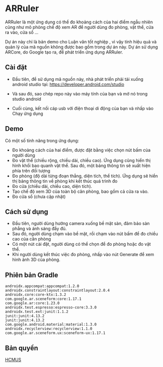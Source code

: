 # ARRuler

ARRuler là một ứng dụng có thể đo khoảng cách của hai điểm ngẫu nhiên cũng như mô phỏng chế độ xem AR để người dùng đo phòng, vật thể, cửa ra vào, cửa sổ ...

Dự án này chỉ là bản demo cho Luận văn tốt nghiệp , vì vậy tính hiệu quả và quản lý của mã nguồn không được bao gồm trong dự án này. Dự án sử dụng ARCore, do Google tạo ra, để phát triển ứng dụng ARRuler.

## Cài đặt

- Đầu tiên, để sử dụng mã nguồn này, nhà phát triển phải tải xuống android studio tại: https://developer.android.com/studio

- Và sau đó, sao chép repo này vào máy tính của bạn và mở nó trong studio android

- Cuối cùng, kết nối cáp usb với điện thoại di động của bạn và nhấp vào Chạy ứng dụng

## Demo

Có một số tính năng trong ứng dụng:
- Đo khoảng cách của hai điểm, được đặt bằng việc chọn nút bấm của người dùng
- Đo vật thể (chiều rộng, chiều dài, chiều cao). Ứng dụng cũng hiển thị hình khối bao quanh vật thể. Sau đó, một bảng thông tin sẽ xuất hiện phía trên đối tượng
- Đo phòng (độ dài từng đoạn thẳng, diện tích, thể tích). Ứng dụng sẽ hiển thị bảng thông tin về phòng khi kết thúc quá trình đo
- Đo cửa (chiều dài, chiều cao, diện tích).
- Tạo chế độ xem 3D của toàn bộ căn phòng, bao gồm cả cửa ra vào.
- Đo cửa sổ (chưa cập nhật)

## Cách sử dụng

- Đầu tiên, người dùng hướng camera xuống bề mặt sàn, đảm bảo sàn phẳng và ánh sáng đầy đủ.
- Sau đó, người dùng chạm vào bề mặt, rồi chạm vào nút bấm để đo chiều cao của căn phòng
- Có một nút cài đặt, người dùng có thể chọn để đo phòng hoặc đo vật thể.
- Khi người dùng kết thúc việc đo phòng, nhấp vào nút Generate để xem hình ảnh 3D của phòng.

## Phiên bản Gradle
```text
androidx.appcompat:appcompat:1.2.0
androidx.constraintlayout:constraintlayout:2.0.4
androidx.core:core-ktx:1.3.2
com.google.ar.sceneform:core:1.17.1
com.google.ar:core:1.23.0
androidx.test.espresso:espresso-core:3.3.0
androidx.test.ext:junit:1.1.2
junit:junit:4.13.2
junit:junit:4.13.2
com.google.android.material:material:1.3.0
androidx.recyclerview:recyclerview:1.1.0
com.google.ar.sceneform.ux:sceneform-ux:1.17.1
```
## Bản quyền
[HCMUS](https://hcmus.edu.vn/)